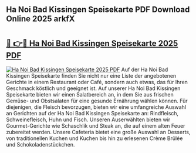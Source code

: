 ## Ha Noi Bad Kissingen Speisekarte PDF Download Online 2025 arkfX

# <h2><a href="http://gc82w2.nevu.top/?p=Ha+Noi+Bad+Kissingen+Speisekarte">🔗 👉🔴 Ha Noi Bad Kissingen Speisekarte 2025 PDF</a></h2>

[![Ha Noi Bad Kissingen Speisekarte 2025 PDF](https://i.imgur.com/dBaPXMq.png)](http://gc82w2.nevu.top/?p=Ha+Noi+Bad+Kissingen+Speisekarte)
Auf der Ha Noi Bad Kissingen Speisekarte finden Sie nicht nur eine Liste der angebotenen Gerichte in einem Restaurant oder Café, sondern auch etwas, das für Ihren Geschmack köstlich und geeignet ist. Auf unserer Ha Noi Bad Kissingen Speisekarte bieten wir einen Salatbereich an, in dem Sie aus frischen Gemüse- und Obstsalaten für eine gesunde Ernährung wählen können. Für diejenigen, die Fleisch bevorzugen, bieten wir eine umfangreiche Auswahl an Gerichten auf der Ha Noi Bad Kissingen Speisekarte an: Rindfleisch, Schweinefleisch, Huhn und Fisch. Unseren Auserwählten bieten wir Gourmet-Gerichte wie Schaschlik und Steak an, die auf einem alten Feuer zubereitet werden. Unsere Cafeteria bietet eine große Auswahl an Desserts, von traditionellen Kuchen und Kuchen bis hin zu erlesenen Crème Brûlée und Schokoladenstückchen.
